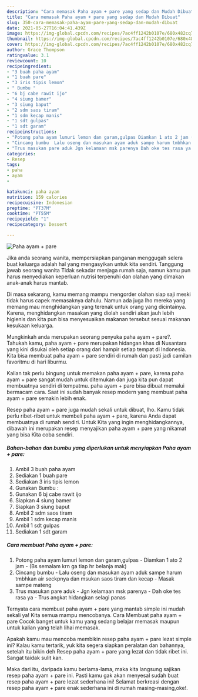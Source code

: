 ```yaml
---
description: "Cara memasak Paha ayam + pare yang sedap dan Mudah Dibuat"
title: "Cara memasak Paha ayam + pare yang sedap dan Mudah Dibuat"
slug: 350-cara-memasak-paha-ayam-pare-yang-sedap-dan-mudah-dibuat
date: 2021-05-27T16:04:41.439Z
image: https://img-global.cpcdn.com/recipes/7ac4ff1242b0107e/680x482cq70/paha-ayam-pare-foto-resep-utama.jpg
thumbnail: https://img-global.cpcdn.com/recipes/7ac4ff1242b0107e/680x482cq70/paha-ayam-pare-foto-resep-utama.jpg
cover: https://img-global.cpcdn.com/recipes/7ac4ff1242b0107e/680x482cq70/paha-ayam-pare-foto-resep-utama.jpg
author: Grace Thompson
ratingvalue: 3.1
reviewcount: 10
recipeingredient:
- "3 buah paha ayam"
- "1 buah pare"
- "3 iris tipis lemon"
- " Bumbu "
- "6 bj cabe rawit ijo"
- "4 siung bamer"
- "3 siung baput"
- "2 sdm saos tiram"
- "1 sdm kecap manis"
- "1 sdt gulpas"
- "1 sdt garam"
recipeinstructions:
- "Potong paha ayam lumuri lemon dan garam,gulpas Diamkan 1 ato 2 jam (Bs semalam krn ga tiap hr belanja mak)"
- "Cincang bumbu  Lalu oseng dan masukan ayam aduk sampe harum tmbhkan air seckpnya dan msukan saos tiram dan kecap Masak sampe mateng"
- "Trus masukan pare aduk Jgn kelamaan msk parenya Dah oke tes rasa ya Trus angkat hidangkan selagi panas"
categories:
- Resep
tags:
- paha
- ayam
- 

katakunci: paha ayam  
nutrition: 159 calories
recipecuisine: Indonesian
preptime: "PT37M"
cooktime: "PT55M"
recipeyield: "1"
recipecategory: Dessert

---
```



![Paha ayam + pare](https://img-global.cpcdn.com/recipes/7ac4ff1242b0107e/680x482cq70/paha-ayam-pare-foto-resep-utama.jpg)

Jika anda seorang wanita, mempersiapkan panganan menggugah selera buat keluarga adalah hal yang mengasyikan untuk kita sendiri. Tanggung jawab seorang  wanita Tidak sekadar menjaga rumah saja, namun kamu pun harus menyediakan keperluan nutrisi terpenuhi dan olahan yang dimakan anak-anak harus mantab.

Di masa  sekarang, kamu memang mampu mengorder olahan siap saji meski tidak harus capek memasaknya dahulu. Namun ada juga lho mereka yang memang mau menghidangkan yang terenak untuk orang yang dicintainya. Karena, menghidangkan masakan yang diolah sendiri akan jauh lebih higienis dan kita pun bisa menyesuaikan makanan tersebut sesuai makanan kesukaan keluarga. 



Mungkinkah anda merupakan seorang penyuka paha ayam + pare?. Tahukah kamu, paha ayam + pare merupakan hidangan khas di Nusantara yang kini disukai oleh setiap orang dari hampir setiap tempat di Indonesia. Kita bisa membuat paha ayam + pare sendiri di rumah dan pasti jadi camilan favoritmu di hari liburmu.

Kalian tak perlu bingung untuk memakan paha ayam + pare, karena paha ayam + pare sangat mudah untuk ditemukan dan juga kita pun dapat membuatnya sendiri di tempatmu. paha ayam + pare bisa dibuat memalui bermacam cara. Saat ini sudah banyak resep modern yang membuat paha ayam + pare semakin lebih enak.

Resep paha ayam + pare juga mudah sekali untuk dibuat, lho. Kamu tidak perlu ribet-ribet untuk membeli paha ayam + pare, karena Anda dapat membuatnya di rumah sendiri. Untuk Kita yang ingin menghidangkannya, dibawah ini merupakan resep menyajikan paha ayam + pare yang nikamat yang bisa Kita coba sendiri.

<!--inarticleads1-->

##### Bahan-bahan dan bumbu yang diperlukan untuk menyiapkan Paha ayam + pare:

1. Ambil 3 buah paha ayam
1. Sediakan 1 buah pare
1. Sediakan 3 iris tipis lemon
1. Gunakan  Bumbu :
1. Gunakan 6 bj cabe rawit ijo
1. Siapkan 4 siung bamer
1. Siapkan 3 siung baput
1. Ambil 2 sdm saos tiram
1. Ambil 1 sdm kecap manis
1. Ambil 1 sdt gulpas
1. Sediakan 1 sdt garam




<!--inarticleads2-->

##### Cara membuat Paha ayam + pare:

1. Potong paha ayam lumuri lemon dan garam,gulpas - Diamkan 1 ato 2 jam - (Bs semalam krn ga tiap hr belanja mak)
1. Cincang bumbu  - Lalu oseng dan masukan ayam aduk sampe harum tmbhkan air seckpnya dan msukan saos tiram dan kecap - Masak sampe mateng
1. Trus masukan pare aduk - Jgn kelamaan msk parenya - Dah oke tes rasa ya - Trus angkat hidangkan selagi panas




Ternyata cara membuat paha ayam + pare yang mantab simple ini mudah sekali ya! Kita semua mampu mencobanya. Cara Membuat paha ayam + pare Cocok banget untuk kamu yang sedang belajar memasak maupun untuk kalian yang telah lihai memasak.

Apakah kamu mau mencoba membikin resep paha ayam + pare lezat simple ini? Kalau kamu tertarik, yuk kita segera siapkan peralatan dan bahannya, setelah itu bikin deh Resep paha ayam + pare yang lezat dan tidak ribet ini. Sangat taidak sulit kan. 

Maka dari itu, daripada kamu berlama-lama, maka kita langsung sajikan resep paha ayam + pare ini. Pasti kamu gak akan menyesal sudah buat resep paha ayam + pare lezat sederhana ini! Selamat berkreasi dengan resep paha ayam + pare enak sederhana ini di rumah masing-masing,oke!.

